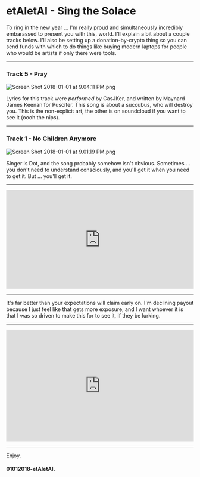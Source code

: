 etAletAI - Sing the Solace
===

To ring in the new year ... I'm really proud and simultaneously incredibly embarassed to present you with this, world. I'll explain a bit about a couple tracks below. I'll also be setting up a donation-by-crypto thing so you can send funds with which to do things like buying modern laptops for people who would be artists if only there were tools.

---

### Track 5 - Pray
![Screen Shot 2018-01-01 at 9.04.11 PM.png](https://steemitimages.com/DQmZSVADPQeFeUKxSzyPo3bT6Vceov63nYNfC5DHLJLPGvV/Screen%20Shot%202018-01-01%20at%209.04.11%20PM.png)

Lyrics for this track were *performed* by CasJKer, and written by Maynard James Keenan for Puscifer. This song is about a succubus, who will destroy you. This is the non-explicit art, the other is on soundcloud if you want to see it (oooh the nips).

---

### Track 1 - No Children Anymore
![Screen Shot 2018-01-01 at 9.01.19 PM.png](https://steemitimages.com/DQmUhmS8PwWLp5VKCj6yT7y4UZxRKLj7TV2uuoBZEashagb/Screen%20Shot%202018-01-01%20at%209.01.19%20PM.png)

Singer is Dot, and the song probably somehow isn't obvious. Sometimes ... you don't need to understand consciously, and you'll get it when you need to get it. But ... you'll get it.

---

<iframe width="100%" height="265" scrolling="no" frameborder="no" src="https://www.reverbnation.com/widget_code/html_widget/artist_6041811?widget_id=55&pwc[included_songs]=1&context_type=page_object&spoid=artist_6041811&pwc[size]=small&pwc[branded]=1" style="width:0px;min-width:100%;max-width:100%;"></iframe>

---

It's far better than your expectations will claim early on. I'm declining payout because I just feel like that gets more exposure, and I want  whoever it is that I was so driven to make this for to see it, if they be lurking.

---

<iframe width="100%" height="300" scrolling="no" frameborder="no" src="https://w.soundcloud.com/player/?url=https%3A//api.soundcloud.com/tracks/378787610&amp;color=%23fd0808&amp;auto_play=false&amp;hide_related=false&amp;show_comments=true&amp;show_user=true&amp;show_reposts=false&amp;show_teaser=true&amp;visual=true"></iframe>

---

Enjoy.

#### 01012018-etAletAI.

